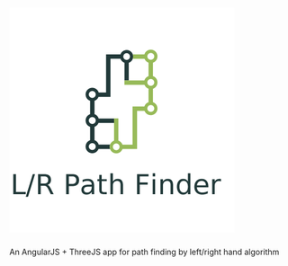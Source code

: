 ![PathFinder](https://raw.githubusercontent.com/wishmaster2016/PathFinder/master/assets/images/logo.png)
================
An AngularJS + ThreeJS app for path finding by left/right hand algorithm
